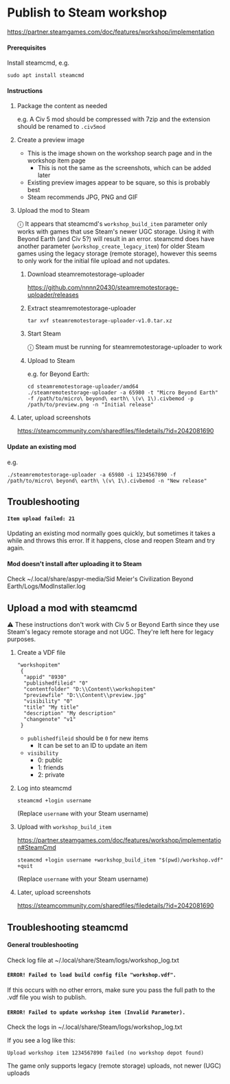 # Publish to Steam workshop

https://partner.steamgames.com/doc/features/workshop/implementation

#### Prerequisites

Install steamcmd, e.g.

```
sudo apt install steamcmd
```

#### Instructions

1. Package the content as needed

   e.g. A Civ 5 mod should be compressed with 7zip and the extension should be renamed to `.civ5mod`

1. Create a preview image

   - This is the image shown on the workshop search page and in the workshop item page
     - This is not the same as the screenshots, which can be added later
   - Existing preview images appear to be square, so this is probably best
   - Steam recommends JPG, PNG and GIF

1. Upload the mod to Steam

   ⓘ It appears that steamcmd's `workshop_build_item` parameter only works with games that use Steam's newer UGC storage. Using it with Beyond Earth (and Civ 5?) will result in an error. steamcmd does have another parameter (`workshop_create_legacy_item`) for older Steam games using the legacy storage (remote storage), however this seems to only work for the initial file upload and not updates.

   1. Download steamremotestorage-uploader

      https://github.com/nnnn20430/steamremotestorage-uploader/releases

   1. Extract steamremotestorage-uploader

      ```
      tar xvf steamremotestorage-uploader-v1.0.tar.xz
      ```

   1. Start Steam

      ⓘ Steam must be running for steamremotestorage-uploader to work

   1. Upload to Steam

      e.g. for Beyond Earth:

      ```
      cd steamremotestorage-uploader/amd64
      ./steamremotestorage-uploader -a 65980 -t "Micro Beyond Earth" -f /path/to/micro\ beyond\ earth\ \(v\ 1\).civbemod -p /path/to/preview.png -n "Initial release"
      ```

1. Later, upload screenshots

   https://steamcommunity.com/sharedfiles/filedetails/?id=2042081690

#### Update an existing mod

e.g.

```
./steamremotestorage-uploader -a 65980 -i 1234567890 -f /path/to/micro\ beyond\ earth\ \(v\ 1\).civbemod -n "New release"
```

## Troubleshooting

#### `Item upload failed: 21`

Updating an existing mod normally goes quickly, but sometimes it takes a while and throws this error. If it happens, close and reopen Steam and try again.

#### Mod doesn't install after uploading it to Steam

Check ~/.local/share/aspyr-media/Sid Meier's Civilization Beyond Earth/Logs/ModInstaller.log

## Upload a mod with steamcmd

⚠️ These instructions don't work with Civ 5 or Beyond Earth since they use Steam's legacy remote storage and not UGC. They're left here for legacy purposes.

1. Create a VDF file

   ```
   "workshopitem"
    {
     "appid" "8930"
     "publishedfileid" "0"
     "contentfolder" "D:\\Content\\workshopitem"
     "previewfile" "D:\\Content\\preview.jpg"
     "visibility" "0"
     "title" "My title"
     "description" "My description"
     "changenote" "v1"
    }
   ```

   - `publishedfileid` should be `0` for new items
     - It can be set to an ID to update an item
   - `visibility`
     - 0: public
     - 1: friends
     - 2: private

1. Log into steamcmd

   ```
   steamcmd +login username
   ```

   (Replace `username` with your Steam username)

1. Upload with `workshop_build_item`

   https://partner.steamgames.com/doc/features/workshop/implementation#SteamCmd

   ```
   steamcmd +login username +workshop_build_item "$(pwd)/workshop.vdf" +quit
   ```

   (Replace `username` with your Steam username)

1. Later, upload screenshots

   https://steamcommunity.com/sharedfiles/filedetails/?id=2042081690

## Troubleshooting steamcmd

#### General troubleshooting

Check log file at ~/.local/share/Steam/logs/workshop_log.txt

#### `ERROR! Failed to load build config file "workshop.vdf".`

If this occurs with no other errors, make sure you pass the full path to the .vdf file you wish to publish.

#### `ERROR! Failed to update workshop item (Invalid Parameter).`

Check the logs in ~/.local/share/Steam/logs/workshop_log.txt

If you see a log like this:

```
Upload workshop item 1234567890 failed (no workshop depot found)
```

The game only supports legacy (remote storage) uploads, not newer (UGC) uploads
